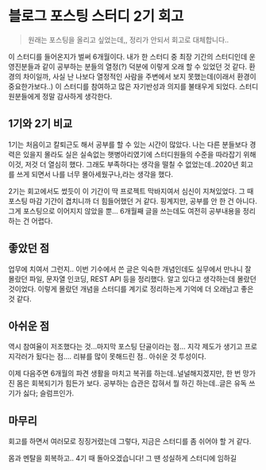 # 블로그 포스팅 스터디 2기 회고

> 원래는 포스팅을 올리고 싶었는데,, 정리가 안되서 회고로 대체합니다..

이 스터디를 들어온지가 벌써 6개월이다. 내가 한 스터디 중 최장 기간의 스터디인데 운영진분들과 같이 공부하는 분들의 열정(?) 덕분에 이렇게 오래 할 수 있었던 것 같다. 환경의 차이일까, 사실 난 나보다 열정적인 사람을 주변에서 보지 못했는데(이래서 환경이 중요한가보다..) 이 스터디를 참여하고 많은 자기반성과 의지를 불태우게 되었다. 스터디원분들에게 정말 감사하게 생각한다. 

## 1기와 2기 비교
1기는 처음이고 칼퇴근도 해서 공부를 할 수 있는 시간이 많았다. 나는 다른 분들보다 경력은 있을지 몰라도 실은 실속없는 햇병아리였기에 스터디원들의 수준을 따라잡기 위해 이것, 저것 더 열심히 했다. 그래도 부족하다는 생각을 떨칠 수 없었는데..2020년 회고를 쓰게 되면서 나를 너무 몰아세웠구나,라는 생각을 했다. 

2기는 회고에서도 썼듯이 이 기간이 딱 프로젝트 막바지여서 심신이 지쳐있었다. 그 때 포스팅 마감 기간이 겹치니까 더 힘들어했던 거 같다. 핑계지만, 공부를 안 한 건 아니다. 그게 포스팅으로 이어지지 않았을 뿐... 6개월째 글을 쓰는데도 여전히 공부내용을 정리하는 건 어렵다. 

## 좋았던 점
업무에 치여서 그런지.. 이번 기수에서 쓴 글은 익숙한 개념인데도 실무에서 만나니 잘 몰랐던 파일, 문자열 인코딩, REST API 등을 정리했다. 알고 있다고 생각하는데 몰랐던 것이었다. 이렇게 몰랐던 개념을 스터디를 계기로 정리하는게 기억에 더 오래남고 좋은 것 같다.

## 아쉬운 점
역시 참여율이 저조했다는 것...마지막 포스팅 단골이라는 점... 지각 제도가 생기고 프로 지각러가 됬다는 점.... 리뷰를 많이 못해드린 점.. 아쉬운 것 투성이다. 

이제 다음주면 6개월의 파견 생활을 마치고 복귀를 하는데..널널해지겠지만, 한 번 망가진 몸은 회복되기가 힘든가 보다. 공부하는 습관은 잡혀서 뭘 하긴 하는데..글은 유독 쓰기가 싫다; 슬럼프인가. 

## 마무리
회고를 하면서 여러모로 징징거렸는데 
그렇다, 지금은 스터디를 좀 쉬어야 할 거 같다.

몸과 멘탈을 회복하고.. 4기 때 돌아오겠습니다! 
그 땐 성실하게 스터디에 임하길







